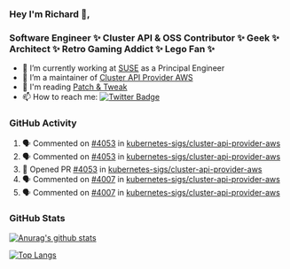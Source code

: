 ### Hey I'm Richard 👋, 

<h3 align="left">Software Engineer ✨ Cluster API & OSS Contributor ✨ Geek ✨ Architect ✨ Retro Gaming Addict ✨ Lego Fan ✨</h3>

- 🔭 I’m currently working at [SUSE](https://www.suse.com/) as a Principal Engineer
- 👯 I’m a maintainer of [Cluster API Provider AWS](https://github.com/kubernetes-sigs/cluster-api-provider-aws)
- 💬 I'm reading [Patch & Tweak](https://bjooks.com/products/patch-tweak-exploring-modular-synthesis)
- 📫 How to reach me: [![Twitter Badge](https://img.shields.io/badge/-@fruit_case-00acee?style=flat&logo=Twitter&logoColor=white)](https://twitter.com/intent/follow?screen_name=fruit_case "Follow on Twitter")

### GitHub Activity 

<!--START_SECTION:activity-->
1. 🗣 Commented on [#4053](https://github.com/kubernetes-sigs/cluster-api-provider-aws/issues/4053) in [kubernetes-sigs/cluster-api-provider-aws](https://github.com/kubernetes-sigs/cluster-api-provider-aws)
2. 🗣 Commented on [#4053](https://github.com/kubernetes-sigs/cluster-api-provider-aws/issues/4053) in [kubernetes-sigs/cluster-api-provider-aws](https://github.com/kubernetes-sigs/cluster-api-provider-aws)
3. 💪 Opened PR [#4053](https://github.com/kubernetes-sigs/cluster-api-provider-aws/pull/4053) in [kubernetes-sigs/cluster-api-provider-aws](https://github.com/kubernetes-sigs/cluster-api-provider-aws)
4. 🗣 Commented on [#4007](https://github.com/kubernetes-sigs/cluster-api-provider-aws/issues/4007) in [kubernetes-sigs/cluster-api-provider-aws](https://github.com/kubernetes-sigs/cluster-api-provider-aws)
5. 🗣 Commented on [#4007](https://github.com/kubernetes-sigs/cluster-api-provider-aws/issues/4007) in [kubernetes-sigs/cluster-api-provider-aws](https://github.com/kubernetes-sigs/cluster-api-provider-aws)
<!--END_SECTION:activity-->

### GitHub Stats

[![Anurag's github stats](https://github-readme-stats.vercel.app/api?username=richardcase&count_private=true&show_icons=true)](https://github.com/anuraghazra/github-readme-stats)

[![Top Langs](https://github-readme-stats.vercel.app/api/top-langs/?username=richardcase&hide=html&layout=compact)](https://github.com/anuraghazra/github-readme-stats)
